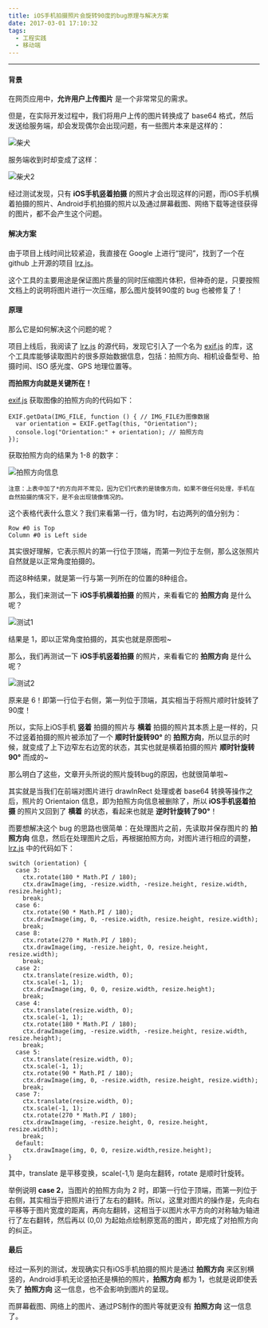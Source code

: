 ```yaml
---
title: iOS手机拍摄照片会旋转90度的bug原理与解决方案
date: 2017-03-01 17:10:32
tags:
  - 工程实践
  - 移动端
---
```

---

#### 背景
在网页应用中，**允许用户上传图片** 是一个非常常见的需求。

但是，在实际开发过程中，我们将用户上传的图片转换成了 base64 格式，然后发送给服务端，却会发现偶尔会出现问题，有一些图片本来是这样的：

![柴犬](dog.webp)

服务端收到时却变成了这样：

![柴犬2](dog2.webp)

经过测试发现，只有 **iOS手机竖着拍摄** 的照片才会出现这样的问题，而iOS手机横着拍摄的照片、Android手机拍摄的照片以及通过屏幕截图、网络下载等途径获得的图片，都不会产生这个问题。

#### 解决方案

由于项目上线时间比较紧迫，我直接在 Google 上进行“提问”，找到了一个在 github 上开源的项目 [lrz.js](https://github.com/think2011/localResizeIMG)。

这个工具的主要用途是保证图片质量的同时压缩图片体积，但神奇的是，只要按照文档上的说明将图片进行一次压缩，那么图片旋转90度的 bug 也被修复了！

#### 原理

那么它是如何解决这个问题的呢？

项目上线后，我阅读了 [lrz.js](https://github.com/think2011/localResizeIMG) 的源代码，发现它引入了一个名为 [exif.js](https://github.com/exif-js/exif-js) 的库，这个工具库能够读取图片的很多原始数据信息，包括：拍照方向、相机设备型号、拍摄时间、ISO 感光度、GPS 地理位置等。

**而拍照方向就是关键所在！**

[exif.js](https://github.com/exif-js/exif-js) 获取图像的拍照方向的代码如下：

```
EXIF.getData(IMG_FILE, function () { // IMG_FILE为图像数据
  var orientation = EXIF.getTag(this, "Orientation");
  console.log("Orientation:" + orientation); // 拍照方向
});
```

获取拍照方向的结果为 1-8 的数字：

![拍照方向信息](photo-direction.webp)

`注意：上表中加了*的方向并不常见，因为它们代表的是镜像方向，如果不做任何处理，手机在自然拍摄的情况下，是不会出现镜像情况的。`

这个表格代表什么意义？我们来看第一行，值为1时，右边两列的值分别为：
```
Row #0 is Top
Column #0 is Left side
```
其实很好理解，它表示照片的第一行位于顶端，而第一列位于左侧，那么这张照片自然就是以正常角度拍摄的。

而这8种结果，就是第一行与第一列所在的位置的8种组合。

那么，我们来测试一下 **iOS手机横着拍摄** 的照片，来看看它的 **拍照方向** 是什么呢？

![测试1](demo-img.webp)

结果是 1，即以正常角度拍摄的，其实也就是原图啦~

那么，我们再测试一下 **iOS手机竖着拍摄** 的照片，来看看它的 **拍照方向** 是什么呢？

![测试2](demo-img2.webp)

原来是 6！即第一行位于右侧，第一列位于顶端，其实相当于将照片顺时针旋转了90度！

所以，实际上iOS手机 **竖着** 拍摄的照片与 **横着** 拍摄的照片其本质上是一样的，只不过竖着拍摄的照片被添加了一个 **顺时针旋转90°** 的 **拍照方向**，所以显示的时候，就变成了上下边窄左右边宽的状态，其实也就是横着拍摄的照片 **顺时针旋转90°** 而成的~

那么明白了这些，文章开头所说的照片旋转bug的原因，也就很简单啦~

其实就是当我们在前端对图片进行 drawInRect 处理或者 base64 转换等操作之后，照片的 Orientaion 信息，即为拍照方向信息被删除了，所以 **iOS手机竖着拍摄** 的照片又回到了 **横着** 的状态，看起来也就是 **逆时针旋转了90°**！

而要想解决这个 bug 的思路也很简单：在处理图片之前，先读取并保存图片的 **拍照方向** 信息，然后在处理图片之后，再根据拍照方向，对图片进行相应的调整，[lrz.js](https://github.com/think2011/localResizeIMG) 中的代码如下：

```
switch (orientation) {
  case 3:
    ctx.rotate(180 * Math.PI / 180);
    ctx.drawImage(img, -resize.width, -resize.height, resize.width, resize.height);
    break;
  case 6:
    ctx.rotate(90 * Math.PI / 180);
    ctx.drawImage(img, 0, -resize.width, resize.height, resize.width);
    break;
  case 8:
    ctx.rotate(270 * Math.PI / 180);
    ctx.drawImage(img, -resize.height, 0, resize.height, resize.width);
    break;
  case 2:
    ctx.translate(resize.width, 0);
    ctx.scale(-1, 1);
    ctx.drawImage(img, 0, 0, resize.width, resize.height);
    break;
  case 4:
    ctx.translate(resize.width, 0);
    ctx.scale(-1, 1);
    ctx.rotate(180 * Math.PI / 180);
    ctx.drawImage(img, -resize.width, -resize.height, resize.width, resize.height);
    break;
  case 5:
    ctx.translate(resize.width, 0);
    ctx.scale(-1, 1);
    ctx.rotate(90 * Math.PI / 180);
    ctx.drawImage(img, 0, -resize.width, resize.height, resize.width);
    break;
  case 7:
    ctx.translate(resize.width, 0);
    ctx.scale(-1, 1);
    ctx.rotate(270 * Math.PI / 180);
    ctx.drawImage(img, -resize.height, 0, resize.height, resize.width);
    break;
  default:
    ctx.drawImage(img, 0, 0, resize.width,resize.height);
}
```

其中，translate 是平移变换，scale(-1,1) 是向左翻转，rotate 是顺时针旋转。

举例说明 **case 2**，当图片的拍照方向为 2 时，即第一行位于顶端，而第一列位于右侧，其实相当于把照片进行了左右的翻转。所以，这里对图片的操作是，先向右平移等于图片宽度的距离，再向左翻转，这相当于以图片水平方向的对称轴为轴进行了左右翻转，然后再以 (0,0) 为起始点绘制原宽高的图片，即完成了对拍照方向的纠正。

#### 最后
经过一系列的测试，发现确实只有iOS手机拍摄的照片是通过 **拍照方向** 来区别横竖的，Android手机无论竖拍还是横拍的照片，**拍照方向** 都为 1，也就是说即使丢失了 **拍照方向** 这一信息，也不会影响到图片的呈现。

而屏幕截图、网络上的图片、通过PS制作的图片等就更没有 **拍照方向** 这一信息了。